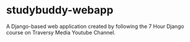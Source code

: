 # studybuddy-webapp
A Django-based web application created by following the 7 Hour Django course on Traversy Media Youtube Channel.
